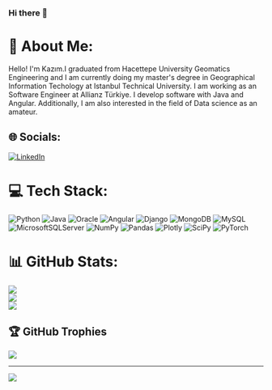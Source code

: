 ### Hi there 👋
# 💫 About Me:
Hello! I'm Kazım.I graduated from Hacettepe University Geomatics Engineering and I am currently doing my master's degree in Geographical Information Techology at Istanbul Technical University. 
I am working as an Software Engineer at Allianz Türkiye. I develop software with Java and Angular. Additionally, I am also interested in the field of Data science as an amateur.


## 🌐 Socials:
[![LinkedIn](https://img.shields.io/badge/LinkedIn-%230077B5.svg?logo=linkedin&logoColor=white)](https://www.linkedin.com/in/kaz%C4%B1m-ahmet-uzun-922b2017a/) 

# 💻 Tech Stack:
![Python](https://img.shields.io/badge/python-3670A0?style=for-the-badge&logo=python&logoColor=ffdd54) ![Java](https://img.shields.io/badge/java-%23ED8B00.svg?style=for-the-badge&logo=java&logoColor=white)  ![Oracle](https://img.shields.io/badge/Oracle-F80000?style=for-the-badge&logo=oracle&logoColor=white)  ![Angular](https://img.shields.io/badge/angular-%23DD0031.svg?style=for-the-badge&logo=angular&logoColor=white)  ![Django](https://img.shields.io/badge/django-%23092E20.svg?style=for-the-badge&logo=django&logoColor=white)  ![MongoDB](https://img.shields.io/badge/MongoDB-%234ea94b.svg?style=for-the-badge&logo=mongodb&logoColor=white) ![MySQL](https://img.shields.io/badge/mysql-%2300f.svg?style=for-the-badge&logo=mysql&logoColor=white) ![MicrosoftSQLServer](https://img.shields.io/badge/Microsoft%20SQL%20Sever-CC2927?style=for-the-badge&logo=microsoft%20sql%20server&logoColor=white)       ![NumPy](https://img.shields.io/badge/numpy-%23013243.svg?style=for-the-badge&logo=numpy&logoColor=white) ![Pandas](https://img.shields.io/badge/pandas-%23150458.svg?style=for-the-badge&logo=pandas&logoColor=white) ![Plotly](https://img.shields.io/badge/Plotly-%233F4F75.svg?style=for-the-badge&logo=plotly&logoColor=white) ![SciPy](https://img.shields.io/badge/SciPy-%230C55A5.svg?style=for-the-badge&logo=scipy&logoColor=%white) ![PyTorch](https://img.shields.io/badge/PyTorch-%23EE4C2C.svg?style=for-the-badge&logo=PyTorch&logoColor=white) 
# 📊 GitHub Stats:
![](https://github-readme-stats.vercel.app/api?username=KazimAhmetUzun&theme=dark&hide_border=false&include_all_commits=false&count_private=false)<br/>
![](https://github-readme-streak-stats.herokuapp.com/?user=KazimAhmetUzun&theme=dark&hide_border=false)<br/>
![](https://github-readme-stats.vercel.app/api/top-langs/?username=KazimAhmetUzun&theme=dark&hide_border=false&include_all_commits=false&count_private=false&layout=compact)

## 🏆 GitHub Trophies
![](https://github-profile-trophy.vercel.app/?username=KazimAhmetUzun&theme=radical&no-frame=false&no-bg=true&margin-w=4)

---
[![](https://visitcount.itsvg.in/api?id=KazimAhmetUzun&icon=0&color=0)](https://visitcount.itsvg.in)

<!-- Proudly created with GPRM ( https://gprm.itsvg.in ) -->
